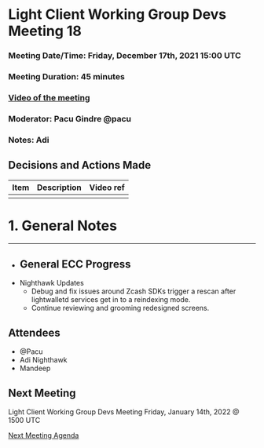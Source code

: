# Light Client Working Group Devs Meeting 18
### Meeting Date/Time: Friday, December 17th, 2021 15:00 UTC
### Meeting Duration: 45 minutes
### [Video of the meeting](not-recorded)
### Moderator: Pacu Gindre @pacu
### Notes: Adi

## Decisions and Actions Made
| Item | Description | Video ref |
| ------------- | ----------- | --------- |
| | ||

# 1. General Notes
-------------------------------------------
* General ECC Progress 
  - 
* Nighthawk Updates
  - Debug and fix issues around Zcash SDKs trigger a rescan after lightwalletd services get in to a reindexing mode.
  - Continue reviewing and grooming redesigned screens.
## Attendees
* @Pacu
* Adi Nighthawk
* Mandeep
## Next Meeting
Light Client Working Group Devs Meeting Friday, January 14th, 2022 @ 1500 UTC

[Next Meeting Agenda](https://github.com/zcash/lcwg/issues/30)

